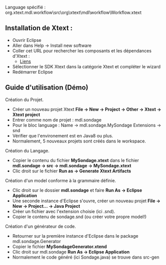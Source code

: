 Language spécifié : org.xtext.mdl.workflow\src\org\xtext\mdl\workflow\Workflow.xtext

## Installation de Xtext : 

- Ouvrir Eclipse
- Aller dans Help → Install new software
- Coller cet URL pour rechercher les composants et les dépendances d'Xtext :
	- [Liens](http://download.eclipse.org/modeling/tmf/xtext/updates/composite/releases/)
- Sélectionner le SDK Xtext dans la catégorie Xtext et compléter le wizard
- Redémarrer Eclipse

## Guide d'utilisation (Démo)

Création du Projet.

- Créer un nouveau projet Xtext **File → New → Project → Other → Xtext → Xtext project**
- Entrer comme nom de projet : mdl.sondage
- Pour le bloc language : Name -> mdl.sondage.MySondage  Extensions -> snd
- Vérifier que l'environement est en Java8 ou plus.
- Normalement, 5 nouveaux projets sont créés dans le workspace.

Création du Langage.

- Copier le contenu du fichier **MySondage.xtext** dans le fichier **mdl.sondage -> src -> mdl.sondage -> MySondage.xtext**
- Clic droit sur le fichier **Run as -> Generate Xtext Artifacts**

Création d'un model conforme à la grammaire définie.

- Clic droit sur le dossier **mdl.sondage** et faire **Run As -> Eclipse Application**
- Une seconde instance d'Eclipse s'ouvre, créer un nouveau projet  **File → New → Project… → Java Project**
- Créer un fichier avec l'extension choisie (ici .snd).
- Copier le contenu de sondage.snd (ou créer votre propre model!)

Création d'un générateur de code.

- Retourner sur la première instance d'Eclipse dans le package mdl.sondage.Generator
- Copier le fichier **MySondageGenerator.xtend**
- Clic droit sur mdl.sondage **Run As -> Eclipse Application**
- Normalement le code généré (ici Sondage.java) se trouve dans src-gen
